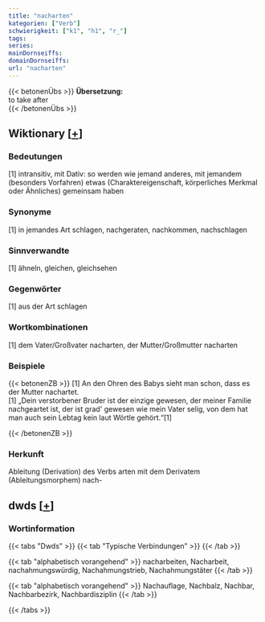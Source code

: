 ```yaml
---
title: "nacharten"
kategorien: ["Verb"]
schwierigkeit: ["k1", "h1", "r_"]
tags:
series:
mainDornseiffs:
domainDornseiffs:
url: "nacharten"
---
```


{{< betonenÜbs >}}
**Übersetzung:**  
to take after  
{{< /betonenÜbs >}}

## Wiktionary [[+](https://de.wiktionary.org/wiki/nacharten)]

### Bedeutungen
[1] intransitiv, mit Dativ: so werden wie jemand anderes, mit jemandem (besonders Vorfahren) etwas (Charaktereigenschaft, körperliches Merkmal oder Ähnliches) gemeinsam haben  

### Synonyme
[1] in jemandes Art schlagen, nachgeraten, nachkommen, nachschlagen  

### Sinnverwandte
[1] ähneln, gleichen, gleichsehen  

### Gegenwörter
[1] aus der Art schlagen  

### Wortkombinationen
[1] dem Vater/Großvater nacharten, der Mutter/Großmutter nacharten  

### Beispiele
{{< betonenZB >}}
[1] An den Ohren des Babys sieht man schon, dass es der Mutter nachartet.  
[1] „Dein verstorbener Bruder ist der einzige gewesen, der meiner Familie nachgeartet ist, der ist grad' gewesen wie mein Vater selig, von dem hat man auch sein Lebtag kein laut Wörtle gehört.“[1]  

{{< /betonenZB >}}
### Herkunft
Ableitung (Derivation) des Verbs arten mit dem Derivatem (Ableitungsmorphem) nach-  



## dwds [[+](https://www.dwds.de/wb/nacharten)]

### Wortinformation
{{< tabs "Dwds" >}}
{{< tab "Typische Verbindungen" >}}
{{< /tab >}}

{{< tab "alphabetisch vorangehend" >}}
nacharbeiten, Nacharbeit, nachahmungswürdig, Nachahmungstrieb, Nachahmungstäter
{{< /tab >}}

{{< tab "alphabetisch vorangehend" >}}
Nachauflage, Nachbalz, Nachbar, Nachbarbezirk, Nachbardisziplin
{{< /tab >}}

{{< /tabs >}}

